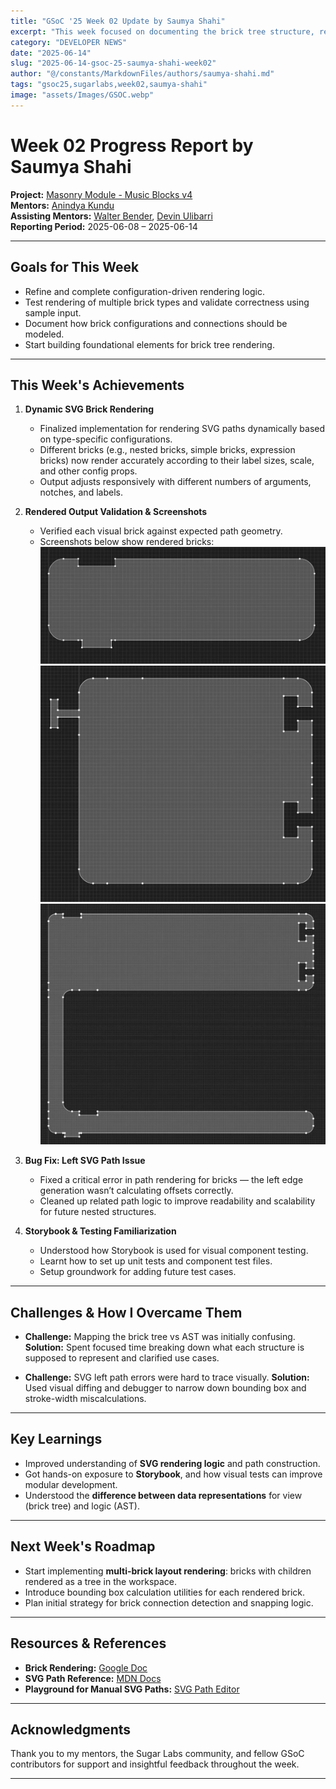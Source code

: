 ```yaml
---
title: "GSoC '25 Week 02 Update by Saumya Shahi"
excerpt: "This week focused on documenting the brick tree structure, refining SVG path generation, and learning testing tools like Storybook."
category: "DEVELOPER NEWS"
date: "2025-06-14"
slug: "2025-06-14-gsoc-25-saumya-shahi-week02"
author: "@/constants/MarkdownFiles/authors/saumya-shahi.md"
tags: "gsoc25,sugarlabs,week02,saumya-shahi"
image: "assets/Images/GSOC.webp"
---
```


<!-- markdownlint-disable -->

# Week 02 Progress Report by Saumya Shahi

**Project:** [Masonry Module - Music Blocks v4](https://github.com/sugarlabs/musicblocks-v4)  
**Mentors:** [Anindya Kundu](https://github.com/meganindya/)  
**Assisting Mentors:** [Walter Bender](https://github.com/walterbender), [Devin Ulibarri](https://github.com/pikurasa)  
**Reporting Period:** 2025-06-08 – 2025-06-14  

---

## Goals for This Week

- Refine and complete configuration-driven rendering logic.
- Test rendering of multiple brick types and validate correctness using sample input.
- Document how brick configurations and connections should be modeled.
- Start building foundational elements for brick tree rendering.

---

## This Week's Achievements

1. **Dynamic SVG Brick Rendering**  
   - Finalized implementation for rendering SVG paths dynamically based on type-specific configurations.  
   - Different bricks (e.g., nested bricks, simple bricks, expression bricks) now render accurately according to their label sizes, scale, and other config props.  
   - Output adjusts responsively with different numbers of arguments, notches, and labels.

2. **Rendered Output Validation & Screenshots**  
   - Verified each visual brick against expected path geometry.  
   - Screenshots below show rendered bricks:
        ![Simple Brick](/assets/Images/simple-bricks.webp)
        ![Brick with Arguments](/assets/Images/expression-bricks.webp)
        ![Nested Brick](/assets/Images/nested-bricks.webp)

2. **Bug Fix: Left SVG Path Issue**

   * Fixed a critical error in path rendering for bricks — the left edge generation wasn’t calculating offsets correctly.
   * Cleaned up related path logic to improve readability and scalability for future nested structures.

3. **Storybook & Testing Familiarization**

   * Understood how Storybook is used for visual component testing.
   * Learnt how to set up unit tests and component test files.
   * Setup groundwork for adding future test cases.

---

## Challenges & How I Overcame Them

- **Challenge:** Mapping the brick tree vs AST was initially confusing.
**Solution:** Spent focused time breaking down what each structure is supposed to represent and clarified use cases.

- **Challenge:** SVG left path errors were hard to trace visually.
**Solution:** Used visual diffing and debugger to narrow down bounding box and stroke-width miscalculations.

---

## Key Learnings

- Improved understanding of **SVG rendering logic** and path construction.
- Got hands-on exposure to **Storybook**, and how visual tests can improve modular development.
- Understood the **difference between data representations** for view (brick tree) and logic (AST).


---

## Next Week's Roadmap

- Start implementing **multi-brick layout rendering**: bricks with children rendered as a tree in the workspace.
- Introduce bounding box calculation utilities for each rendered brick.
- Plan initial strategy for brick connection detection and snapping logic.

---

## Resources & References

- **Brick Rendering:** [Google Doc](https://docs.google.com/document/d/1UJXh3734S138BoTsGulzeTlZXstyvWd6syJK2eclMKI/edit?tab=t.dxoea5urpxyl#heading=h.wa29sjgrasfn)
- **SVG Path Reference:** [MDN Docs](https://developer.mozilla.org/en-US/docs/Web/SVG/Tutorial/Paths)
- **Playground for Manual SVG Paths:** [SVG Path Editor](https://yqnn.github.io/svg-path-editor/)

---

## Acknowledgments

Thank you to my mentors, the Sugar Labs community, and fellow GSoC contributors for support and insightful feedback throughout the week.

---
